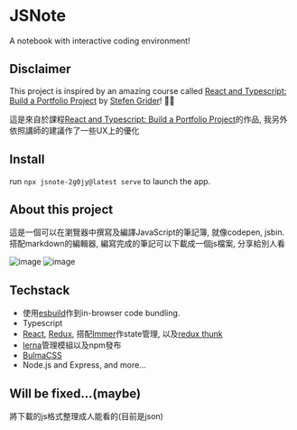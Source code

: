 # JSNote

A notebook with interactive coding environment!

## Disclaimer
This project is inspired by an amazing course called [React and Typescript: Build a Portfolio Project](https://www.udemy.com/course/react-and-typescript-build-a-portfolio-project/) by [Stefen Grider](https://www.udemy.com/user/sgslo/)! 🌈🌈

這是來自於課程[React and Typescript: Build a Portfolio Project](https://www.udemy.com/course/react-and-typescript-build-a-portfolio-project/)的作品, 我另外依照講師的建議作了一些UX上的優化

## Install

run `npx jsnote-2g0jy@latest serve` to launch the app.


## About this project

這是一個可以在瀏覽器中撰寫及編譯JavaScript的筆記簿, 就像codepen, jsbin. 搭配markdown的編輯器, 編寫完成的筆記可以下載成一個js檔案, 分享給別人看

![image](https://user-images.githubusercontent.com/22570444/137444139-3ace720c-879a-4d1d-8027-5a1e47513477.png)
![image](https://user-images.githubusercontent.com/22570444/137444330-9592070f-7d9a-4414-8c24-91ce8ea52026.png)


## Techstack

- 使用[esbuild](https://esbuild.github.io/)作到in-browser code bundling.
- Typescript
- [React](https://zh-hant.reactjs.org/), [Redux](https://redux.js.org/), 搭配[Immer](https://immerjs.github.io/immer/)作state管理, 以及[redux thunk](https://github.com/reduxjs/redux-thunk)
- [lerna](https://github.com/lerna/lerna)管理模組以及npm發布
- [BulmaCSS](https://bulma.io/)
- Node.js and Express, and more...

## Will be fixed...(maybe)

將下載的js格式整理成人能看的(目前是json)

